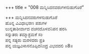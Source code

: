 +++
title = "008 ಮನ್ನಿಸಿದನವರುಗಳನುಡುಗೊರೆ"

+++
ಮನ್ನಿಸಿದನವರುಗಳನುಡುಗೊರೆ  
ಹೊನ್ನ ವಿವಿಧಾಭರಣ ಪಶುಗಳ  
ಲುನ್ನತಾಶೀರ್ವಾದ ವಚನದೊಳವನಿಪನ ಹರಸಿ  
ಸನ್ನುತರು ತಮ್ಮಾಶ್ರಮಕೆ ಸಂ  
ಪನ್ನ ಸತ್ಯರು ಮರಳಿದರು ಪ್ರತಿ  
ಪನ್ನ ಯಜ್ಞವಿಳಾಸನೊಪ್ಪಿದನಿಂದ್ರ ವಿಭವದಲಿ     ॥8॥